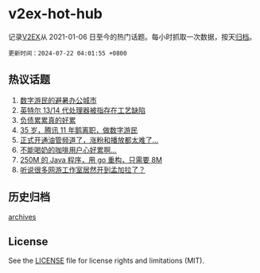 # v2ex-hot-hub

 记录[V2EX](https://www.v2ex.com/)从 2021-01-06 日至今的热门话题。每小时抓取一次数据，按天[归档](archives)。

`更新时间：2024-07-22 04:01:55 +0800`

## 热议话题

1. [数字游民的避暑办公城市](https://www.v2ex.com/t/1058913)
1. [英特尔 13/14 代处理器被指存在工艺缺陷](https://www.v2ex.com/t/1058880)
1. [负债累累真的好累](https://www.v2ex.com/t/1058942)
1. [35 岁，腾讯 11 年鹅离职，做数字游民](https://www.v2ex.com/t/1058912)
1. [正式开通油管频道了，涨粉和播放都太难了...](https://www.v2ex.com/t/1058884)
1. [不能喝奶的咖啡用户心好累啊...](https://www.v2ex.com/t/1058918)
1. [250M 的 Java 程序，用 go 重构，只需要 8M](https://www.v2ex.com/t/1058986)
1. [听说很多网游工作室居然开到孟加拉了？](https://www.v2ex.com/t/1058876)

## 历史归档

[archives](archives)

## License

See the [LICENSE](LICENSE) file for license rights and limitations (MIT).
